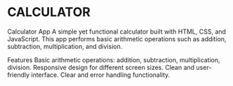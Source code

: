 # CALCULATOR
Calculator App
A simple yet functional calculator built with HTML, CSS, and JavaScript. This app performs basic arithmetic operations such as addition, subtraction, multiplication, and division.

Features
Basic arithmetic operations: addition, subtraction, multiplication, division.
Responsive design for different screen sizes.
Clean and user-friendly interface.
Clear and error handling functionality.


